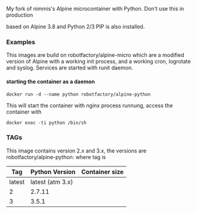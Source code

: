 My fork of nimmis's Alpine microcontainer with Python. Don't use this in production

based on Alpine 3.8 and Python 2/3
PIP is also installed.

### Examples

This images are build on robotfactory/alpine-micro which are a modified version of Alpine with a working 
init process, and a working cron, logrotate  and syslog. Services are started with
runit daemon.

#### starting the container as a daemon

	docker run -d --name python robotfactory/alpine-python

This will start the container with nginx process runnung, access the container with

	docker exec -ti python /bin/sh

### TAGs

This image contains version 2.x and 3.x, the versions are robotfactory/alpine-python:<tag> where tag is

| Tag    | Python Version | Container size |
| ------ | ---------- | -------------- |
| latest | latest (atm 3.x) |
| 2    | 2.7.11 |
| 3  | 3.5.1 |
